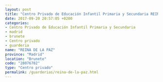 ```yaml
---
layout: post
title: "Centro Privado de Educación Infantil Primaria y Secundaria REINA DE LA PAZ"
date: 2017-09-20 20:57:05 +0200
categories:
- Centro Privado de Educación Infantil Primaria y Secundaria
- madrid
- brunete
- Centro privado
- guarderia
name: "REINA DE LA PAZ"
province: "Madrid"
location: "Brunete"
code: "28076782"
type: "Centro privado"
permalink: /guarderias/reina-de-la-paz.html
---
```

